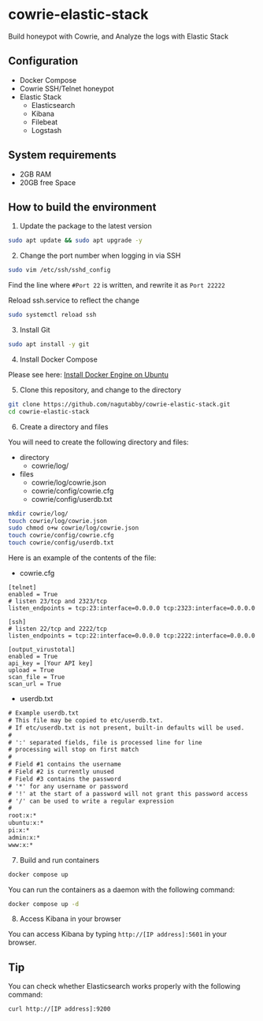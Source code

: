 # cowrie-elastic-stack

Build honeypot with Cowrie, and Analyze the logs with Elastic Stack

## Configuration

* Docker Compose
* Cowrie SSH/Telnet honeypot
* Elastic Stack
  * Elasticsearch
  * Kibana
  * Filebeat
  * Logstash

## System requirements

* 2GB RAM
* 20GB free Space

## How to build the environment

1. Update the package to the latest version

```bash
sudo apt update && sudo apt upgrade -y
```

2. Change the port number when logging in via SSH

```bash
sudo vim /etc/ssh/sshd_config
```

Find the line where `#Port 22` is written, and rewrite it as `Port 22222`

Reload ssh.service to reflect the change

```bash
sudo systemctl reload ssh
```

3. Install Git

```bash
sudo apt install -y git
```

4. Install Docker Compose

Please see here: [Install Docker Engine on Ubuntu](https://docs.docker.com/engine/install/ubuntu/)

5. Clone this repository, and change to the directory

```bash
git clone https://github.com/nagutabby/cowrie-elastic-stack.git
cd cowrie-elastic-stack
```

6. Create a directory and files

You will need to create the following directory and files:

* directory
  * cowrie/log/
* files
  * cowrie/log/cowrie.json
  * cowrie/config/cowrie.cfg
  * cowrie/config/userdb.txt

```bash
mkdir cowrie/log/
touch cowrie/log/cowrie.json
sudo chmod o+w cowrie/log/cowrie.json
touch cowrie/config/cowrie.cfg
touch cowrie/config/userdb.txt
```

Here is an example of the contents of the file:

* cowrie.cfg

```config
[telnet]
enabled = True
# listen 23/tcp and 2323/tcp
listen_endpoints = tcp:23:interface=0.0.0.0 tcp:2323:interface=0.0.0.0

[ssh]
# listen 22/tcp and 2222/tcp
listen_endpoints = tcp:22:interface=0.0.0.0 tcp:2222:interface=0.0.0.0

[output_virustotal]
enabled = True
api_key = [Your API key]
upload = True
scan_file = True
scan_url = True
```

* userdb.txt

```txt
# Example userdb.txt 
# This file may be copied to etc/userdb.txt.
# If etc/userdb.txt is not present, built-in defaults will be used.
#
# ':' separated fields, file is processed line for line
# processing will stop on first match
# 
# Field #1 contains the username
# Field #2 is currently unused
# Field #3 contains the password 
# '*' for any username or password
# '!' at the start of a password will not grant this password access
# '/' can be used to write a regular expression 
#
root:x:*
ubuntu:x:*
pi:x:*
admin:x:*
www:x:*
```

7. Build and run containers

```bash
docker compose up
```

You can run the containers as a daemon with the following command:

```bash
docker compose up -d
```

8. Access Kibana in your browser

You can access Kibana by typing `http://[IP address]:5601` in your browser.

## Tip

You can check whether Elasticsearch works properly with the following command:

```bash
curl http://[IP address]:9200
```

